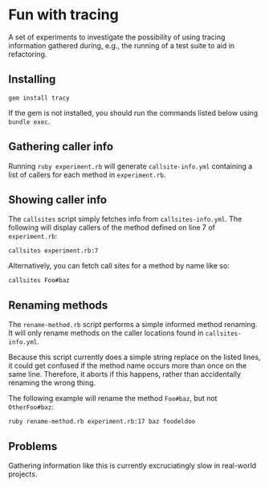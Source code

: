 # Fun with tracing

A set of experiments to investigate the possibility of using tracing
information gathered during, e.g., the running of a test suite to aid in
refactoring.

## Installing

    gem install tracy

If the gem is not installed, you should run the commands listed below using
`bundle exec`.

## Gathering caller info

Running `ruby experiment.rb` will generate `callsite-info.yml` containing a
list of callers for each method in `experiment.rb`.

## Showing caller info

The `callsites` script simply fetches info from `callsites-info.yml`. The
following will display callers of the method defined on line 7 of
`experiment.rb`:

    callsites experiment.rb:7

Alternatively, you can fetch call sites for a method by name like so:

    callsites Foo#baz

## Renaming methods

The `rename-method.rb` script performs a simple informed method renaming. It
will only rename methods on the caller locations found in `callsites-info.yml`.

Because this script currently does a simple string replace on the listed lines,
it could get confused if the method name occurs more than once on the same
line. Therefore, it aborts if this happens, rather than accidentally renaming
the wrong thing.

The following example will rename the method `Foo#baz`, but not `OtherFoo#baz`:

    ruby rename-method.rb experiment.rb:17 baz foodeldoo

## Problems

Gathering information like this is currently excruciatingly slow in real-world
projects.
